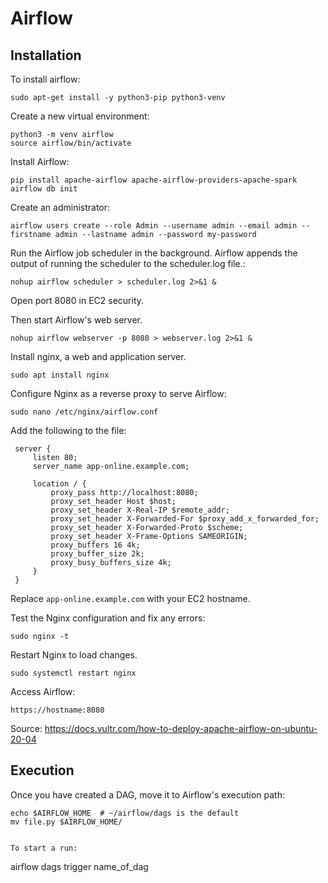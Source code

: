 # Airflow

## Installation

To install airflow:

`sudo apt-get install -y python3-pip python3-venv`

Create a new virtual environment:

```
python3 -m venv airflow
source airflow/bin/activate 
```

Install Airflow:

```
pip install apache-airflow apache-airflow-providers-apache-spark
airflow db init
```

Create an administrator:

`airflow users create --role Admin --username admin --email admin --firstname admin --lastname admin --password my-password`

Run the Airflow job scheduler in the background. Airflow appends the output of running the scheduler to the scheduler.log file.:

`nohup airflow scheduler > scheduler.log 2>&1 &`

Open port 8080 in EC2 security.

Then start Airflow's web server.

`nohup airflow webserver -p 8080 > webserver.log 2>&1 &`

Install nginx, a web and application server.

`sudo apt install nginx`

Configure Nginx as a reverse proxy to serve Airflow:

`sudo nano /etc/nginx/airflow.conf`

Add the following to the file:

```
 server {
     listen 80;
     server_name app-online.example.com;

     location / {
         proxy_pass http://localhost:8080;
         proxy_set_header Host $host;
         proxy_set_header X-Real-IP $remote_addr;
         proxy_set_header X-Forwarded-For $proxy_add_x_forwarded_for;
         proxy_set_header X-Forwarded-Proto $scheme;
         proxy_set_header X-Frame-Options SAMEORIGIN;
         proxy_buffers 16 4k;
         proxy_buffer_size 2k;
         proxy_busy_buffers_size 4k;
     }
 }
```

Replace `app-online.example.com` with your EC2 hostname.

Test the Nginx configuration and fix any errors:

```
sudo nginx -t
```

Restart Nginx to load changes.

```
sudo systemctl restart nginx
```

Access Airflow:

`https://hostname:8080`

Source: https://docs.vultr.com/how-to-deploy-apache-airflow-on-ubuntu-20-04

## Execution

Once you have created a DAG, move it to Airflow's execution path:

```
echo $AIRFLOW_HOME  # ~/airflow/dags is the default
mv file.py $AIRFLOW_HOME/
```

```

To start a run:

```
airflow dags trigger name_of_dag
```


